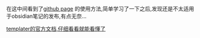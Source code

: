 在这中间看到了[github page](https://blog.csdn.net/jdbdh/article/details/84978068) 的使用方法,简单学习了一下之后,发现还是不太适用于obsidian笔记的发布,有点无奈...

[templater的官方文档,仔细看看就能看懂了](https://silentvoid13.github.io/Templater/docs/)